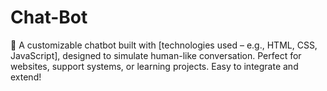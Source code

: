 # Chat-Bot
💬 A customizable chatbot built with [technologies used – e.g., HTML, CSS, JavaScript], designed to simulate human-like conversation. Perfect for websites, support systems, or learning projects. Easy to integrate and extend!
